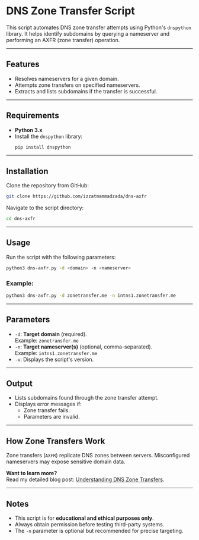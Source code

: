 
# DNS Zone Transfer Script

This script automates DNS zone transfer attempts using Python's `dnspython` library. It helps identify subdomains by querying a nameserver and performing an AXFR (zone transfer) operation.

---

## Features
- Resolves nameservers for a given domain.
- Attempts zone transfers on specified nameservers.
- Extracts and lists subdomains if the transfer is successful.

---

## Requirements
- **Python 3.x**
- Install the `dnspython` library:
  ```bash
  pip install dnspython
  ```

---

## Installation

Clone the repository from GitHub:
  ```bash
  git clone https://github.com/izzatmammadzada/dns-axfr
  ```

Navigate to the script directory:
  ```bash
  cd dns-axfr
  ```

---

## Usage

Run the script with the following parameters:
  ```bash
  python3 dns-axfr.py -d <domain> -n <nameserver>
  ```

### Example:
  ```bash
  python3 dns-axfr.py -d zonetransfer.me -n intns1.zonetransfer.me
  ```

---

## Parameters
- `-d`: **Target domain** (required).  
  Example: `zonetransfer.me`
- `-n`: **Target nameserver(s)** (optional, comma-separated).  
  Example: `intns1.zonetransfer.me`
- `-v`: Displays the script's version.

---

## Output
- Lists subdomains found through the zone transfer attempt.
- Displays error messages if:
  - Zone transfer fails.
  - Parameters are invalid.

---

## How Zone Transfers Work

Zone transfers (`AXFR`) replicate DNS zones between servers. Misconfigured nameservers may expose sensitive domain data.

**Want to learn more?**  
Read my detailed blog post: [Understanding DNS Zone Transfers](https://medium.com/@izzatmammadzada/domain-name-system-dns-8cb2667c1d02).

---

## Notes
- This script is for **educational and ethical purposes only**.
- Always obtain permission before testing third-party systems.
- The `-n` parameter is optional but recommended for precise targeting.
